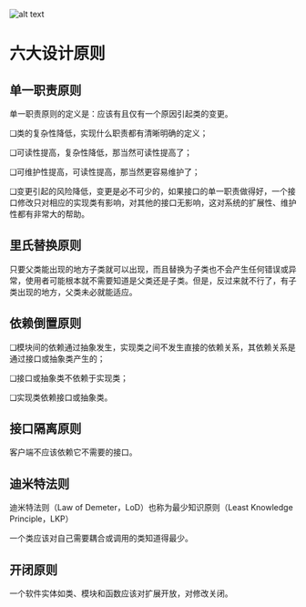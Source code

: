 ![alt text](1.excalidraw) 

# 六大设计原则

## 单一职责原则

单一职责原则的定义是：应该有且仅有一个原因引起类的变更。

❑类的复杂性降低，实现什么职责都有清晰明确的定义；

❑可读性提高，复杂性降低，那当然可读性提高了；

❑可维护性提高，可读性提高，那当然更容易维护了；

❑变更引起的风险降低，变更是必不可少的，如果接口的单一职责做得好，一个接口修改只对相应的实现类有影响，对其他的接口无影响，这对系统的扩展性、维护性都有非常大的帮助。


## 里氏替换原则

只要父类能出现的地方子类就可以出现，而且替换为子类也不会产生任何错误或异常，使用者可能根本就不需要知道是父类还是子类。但是，反过来就不行了，有子类出现的地方，父类未必就能适应。

## 依赖倒置原则

❑模块间的依赖通过抽象发生，实现类之间不发生直接的依赖关系，其依赖关系是通过接口或抽象类产生的；

❑接口或抽象类不依赖于实现类；

❑实现类依赖接口或抽象类。

## 接口隔离原则

客户端不应该依赖它不需要的接口。


## 迪米特法则

迪米特法则（Law of Demeter，LoD）也称为最少知识原则（Least Knowledge Principle，LKP）

一个类应该对自己需要耦合或调用的类知道得最少。

## 开闭原则

一个软件实体如类、模块和函数应该对扩展开放，对修改关闭。


